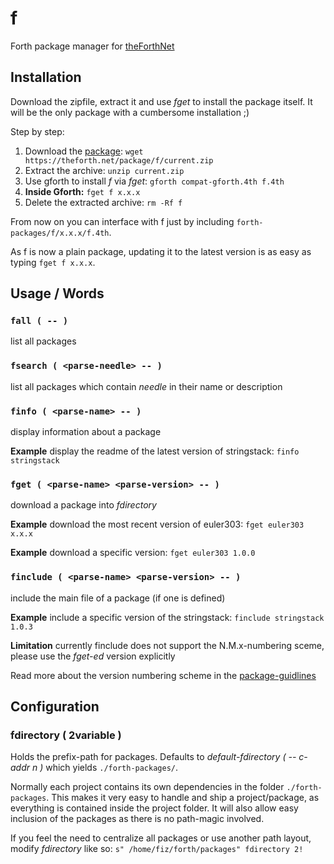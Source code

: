 # f
Forth package manager for [theForthNet](https://theforth.net)


## Installation
Download the zipfile, extract it and use *fget* to install the package itself.
It will be the only package with a cumbersome installation ;)

Step by step:

1. Download the [package](https://theforth.net/package/f/current.zip):
   `wget https://theforth.net/package/f/current.zip`
2. Extract the archive: `unzip current.zip`
3. Use gforth to install *f* via *fget*: `gforth compat-gforth.4th f.4th`
4. **Inside Gforth:** `fget f x.x.x`
4. Delete the extracted archive: `rm -Rf f`

From now on you can interface with f just by including `forth-packages/f/x.x.x/f.4th`.

As f is now a plain package, updating it to the latest version is as easy as typing `fget f x.x.x`.


## Usage / Words
### `fall ( -- )`
list all packages

### `fsearch ( <parse-needle> -- )`
list all packages which contain *needle* in their name or description

### `finfo ( <parse-name> -- )`
display information about a package

**Example** display the readme of the latest version of stringstack:
`finfo stringstack`

### `fget ( <parse-name> <parse-version> -- )`
download a package into *fdirectory*

**Example** download the most recent version of euler303:
`fget euler303 x.x.x`

**Example** download a specific version:
`fget euler303 1.0.0`

### `finclude ( <parse-name> <parse-version> -- )`
include the main file of a package (if one is defined)

**Example** include a specific version of the stringstack:
`finclude stringstack 1.0.3`

**Limitation** currently finclude does not support the N.M.x-numbering sceme, please use the *fget-ed* version explicitly



Read more about the version numbering scheme in the [package-guidlines](/guidelines)


## Configuration
### fdirectory ( 2variable )
Holds the prefix-path for packages.
Defaults to *default-fdirectory ( -- c-addr n )* which yields `./forth-packages/`.

Normally each project contains its own dependencies in the folder `./forth-packages`.
This makes it very easy to handle and ship a project/package, as everything is contained inside the project folder.
It will also allow easy inclusion of the packages as there is no path-magic involved.

If you feel the need to centralize all packages or use another path layout, modify *fdirectory* like so:
`s" /home/fiz/forth/packages" fdirectory 2!`
